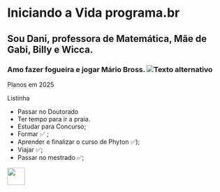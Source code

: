 # Iniciando a Vida programa.br
## Sou Dani, professora de Matemática, Mãe de Gabi, Billy e Wicca.
### Amo fazer fogueira e jogar Mário Bross. ![Texto alternativo](https://www.google.com/url?sa=i&url=https%3A%2F%2Fgifer.com%2Fpt%2Fgifs%2Fsuper-mario-bros&psig=AOvVaw1u-8fmUvBbm1TctiD1XRKV&ust=1749653397601000&source=images&cd=vfe&opi=89978449&ved=0CBMQjRxqFwoTCPCMhP6M540DFQAAAAAdAAAAABAE)

Planos em 2025

Listinha

- Passar no Doutorado
- Ter tempo para ir a praia.
- Estudar para Concurso;
- Formar ✅ ;
- Aprender e finalizar o curso de Phyton ✅);
- Viajar ✅;
- Passar no mestrado ✅;



<img src="https://cdn.jsdelivr.net/gh/devicons/devicon/icons/atom/atom-original.svg" width="40" />
